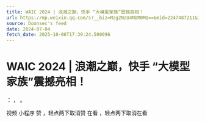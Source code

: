 ```yaml
---
title: WAIC 2024 | 浪潮之巅，快手 “大模型家族”震撼亮相！
url: https://mp.weixin.qq.com/s?__biz=Mzg2NzU4MDM0MQ==&mid=2247487211&idx=1&sn=725e231ec0393b16202c58eb87adb2cb
source: Doonsec's feed
date: 2024-07-04
fetch_date: 2025-10-06T17:39:24.500096
---
```


# WAIC 2024 | 浪潮之巅，快手 “大模型家族”震撼亮相！

：
，
。

视频
小程序
赞
，轻点两下取消赞
在看
，轻点两下取消在看